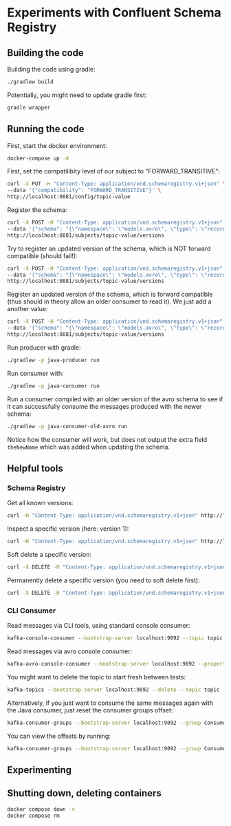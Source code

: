 # Experiments with Confluent Schema Registry

## Building the code

Building the code using gradle:

```bash
./gradlew build
```

Potentially, you might need to update gradle first:

```bash
gradle wrapper
```

## Running the code

First, start the docker environment:

```bash
docker-compose up -d
```

First, set the compatilibity level of our subject to "FORWARD_TRANSITIVE":

```bash
curl -X PUT -H "Content-Type: application/vnd.schemaregistry.v1+json" \
--data '{"compatibility": "FORWARD_TRANSITIVE"}' \
http://localhost:8081/config/topic-value
```


Register the schema:

```bash
curl -X POST -H "Content-Type: application/vnd.schemaregistry.v1+json" \
--data '{"schema": "{\"namespace\": \"models.avro\", \"type\": \"record\", \"name\": \"SimpleValue\", \"fields\": [ {\"name\": \"theName\", \"type\": \"string\"}, {\"name\": \"theValue\", \"type\": \"string\"}]}"}' \
http://localhost:8081/subjects/topic-value/versions
```

Try to register an updated version of the schema, which is NOT forward compatible (should fail!):

```bash
curl -X POST -H "Content-Type: application/vnd.schemaregistry.v1+json" \
--data '{"schema": "{\"namespace\": \"models.avro\", \"type\": \"record\", \"name\": \"SimpleValue\", \"fields\": [ {\"name\": \"theName\", \"type\": \"string\"}]}"}]}"}' \
http://localhost:8081/subjects/topic-value/versions
```


Register an updated version of the schema, which is forward compatible (thus should in theory allow an older consumer to read it). We just add a another value:

```bash
curl -X POST -H "Content-Type: application/vnd.schemaregistry.v1+json" \
--data '{"schema": "{\"namespace\": \"models.avro\", \"type\": \"record\", \"name\": \"SimpleValue\", \"fields\": [ {\"name\": \"theName\", \"type\": \"string\"}, {\"name\": \"theValue\", \"type\": \"string\"}, {\"name\": \"theNewName\", \"type\": \"string\"}]}"}' \
http://localhost:8081/subjects/topic-value/versions
```

Run producer with gradle:

```bash
./gradlew -p java-producer run
```

Run consumer with:

```bash
./gradlew -p java-consumer run
```

Run a consumer compiled with an older version of the avro schema to see if it can successfully consume the messages produced with the newer schema:

```bash
./gradlew -p java-consumer-old-avro run
```

Notice how the consumer will work, but does not output the extra field `theNewName` which was added when updating the schema.


## Helpful tools

### Schema Registry


Get all known versions:

```bash
curl -H "Content-Type: application/vnd.schemaregistry.v1+json" http://localhost:8081/subjects/topic-value/versions
```

Inspect a specific version (here: version 1):

```bash
curl -H "Content-Type: application/vnd.schemaregistry.v1+json" http://localhost:8081/subjects/topic-value/versions/1
```

Soft delete a specific version:

```bash
curl -X DELETE -H "Content-Type: application/vnd.schemaregistry.v1+json" http://localhost:8081/subjects/topic-value/versions/1
```

Permanently delete a specific version (you need to soft delete first):

```bash
curl -X DELETE -H "Content-Type: application/vnd.schemaregistry.v1+json" http://localhost:8081/subjects/topic-value/versions/1?permanent=true
```


### CLI Consumer

Read messages via CLI tools, using standard console consumer:

```bash
kafka-console-consumer --bootstrap-server localhost:9092 --topic topic --from-beginning
```
Read messages via avro console consumer:

```bash
kafka-avro-console-consumer --bootstrap-server localhost:9092 --property schema.registry.url=http://localhost:8081 --topic topic --from-beginning
```

You might want to delete the topic to start fresh between tests:

```bash
kafka-topics --bootstrap-server localhost:9092 --delete --topic topic
```

Alternatively, if you just want to consume the same messages again with the Java consumer, just reset the consumer groups offset:

```bash
kafka-consumer-groups --bootstrap-server localhost:9092 --group Consumer --reset-offsets --to-earliest --topic topic --execute
```

You can view the offsets by running:

```bash
kafka-consumer-groups --bootstrap-server localhost:9092 --group Consumer --describe
```

## Experimenting

## Shutting down, deleting containers

```bash
docker compose down -v
docker compose rm
```

